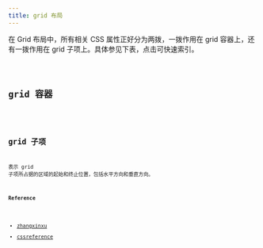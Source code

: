 ```yaml
---
title: grid 布局
---
```


在 Grid 布局中，所有相关 CSS 属性正好分为两拨，一拨作用在 grid 容器上，还有一拨作用在 grid 子项上。具体参见下表，点击可快速索引。

<code src='./demos/Cats.jsx' inline />

## grid 容器

<code src='./demos/GridFlow.jsx' inline />

## grid 子项

表示 grid 子项所占据的区域的起始和终止位置，包括水平方向和垂直方向。

#### Reference

- [zhangxinxu](https://www.zhangxinxu.com/wordpress/2018/11/display-grid-css-css3/)
- [cssreference](https://cssreference.io/css-grid/)
